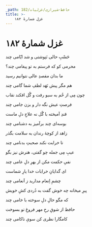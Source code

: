 ```yaml
---
_path: حافظ-شیرازی/غزلیات/182
title: >-
    غزل شمارهٔ ۱۸۲
---
```

# غزل شمارهٔ ۱۸۲

<div class="b" id="bn1"><div class="m1"><p>حَسْبِ حالی نَنِوشتی و شد ایّامی چند</p></div>
<div class="m2"><p>محرمی کو که فرستم به تو پیغامی چند؟</p></div></div>
<div class="b" id="bn2"><div class="m1"><p>ما بدان مقصدِ عالی نتوانیم رسید</p></div>
<div class="m2"><p>هم مگر پیش نَهَد لطفِ شما گامی چند</p></div></div>
<div class="b" id="bn3"><div class="m1"><p>چون مِی از خُم به سبو رفت و گُل افکند نقاب</p></div>
<div class="m2"><p>فرصتِ عیش نگه دار و بزن جامی چند</p></div></div>
<div class="b" id="bn4"><div class="m1"><p>قندِ آمیخته با گُل نه علاجِ دلِ ماست</p></div>
<div class="m2"><p>بوسه‌ای چند برآمیز به دشنامی چند</p></div></div>
<div class="b" id="bn5"><div class="m1"><p>زاهد از کوچهٔ رندان به سلامت بگذر</p></div>
<div class="m2"><p>تا خرابت نکند صحبتِ بدنامی چند</p></div></div>
<div class="b" id="bn6"><div class="m1"><p>عیبِ مِی جمله چو گفتی، هنرش نیز بگو</p></div>
<div class="m2"><p>نفیِ حکمت مکن از بهرِ دلِ عامی چند</p></div></div>
<div class="b" id="bn7"><div class="m1"><p>ای گدایانِ خرابات خدا یارِ شماست</p></div>
<div class="m2"><p>چشمِ اِنعام مدارید ز اَنعامی چند</p></div></div>
<div class="b" id="bn8"><div class="m1"><p>پیرِ میخانه چه خوش گفت به دُردی کشِ خویش</p></div>
<div class="m2"><p>که مگو حالِ دلِ سوخته با خامی چند</p></div></div>
<div class="b" id="bn9"><div class="m1"><p>حافظ از شوقِ رخِ مهر فروغِ تو بسوخت</p></div>
<div class="m2"><p>کامگارا نظری کن سویِ ناکامی چند</p></div></div>
